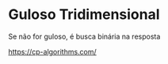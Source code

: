 # Guloso Tridimensional

Se não for guloso, é busca binária na resposta

https://cp-algorithms.com/
